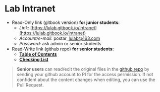 # Lab Intranet

* Read-Only link (gitbook version) **for junior students**:
  * _Link_: [https://lulab.gitbook.io/intranet](https://lulab.gitbook.io/intranet)
  * _Account/e-mail_: postar\_[lulab@163.com](mailto:lulab@163.com)
  * _Password_: ask admin or senior students
* Read-Write link (github repo) **for senior students:**
  * [**Table of Contents**](https://github.com/lulab/intranet/blob/master/SUMMARY.md)
  * ****[**Checking List**](https://github.com/lulab/intranet/blob/master/README.md)****

> **Senior users** can read/edit the original files in the [github repo](https://github.com/lulab/intranet) by sending your github account to PI for the access permission. If not confident about the content changes when editing, you can use the Pull Request.
